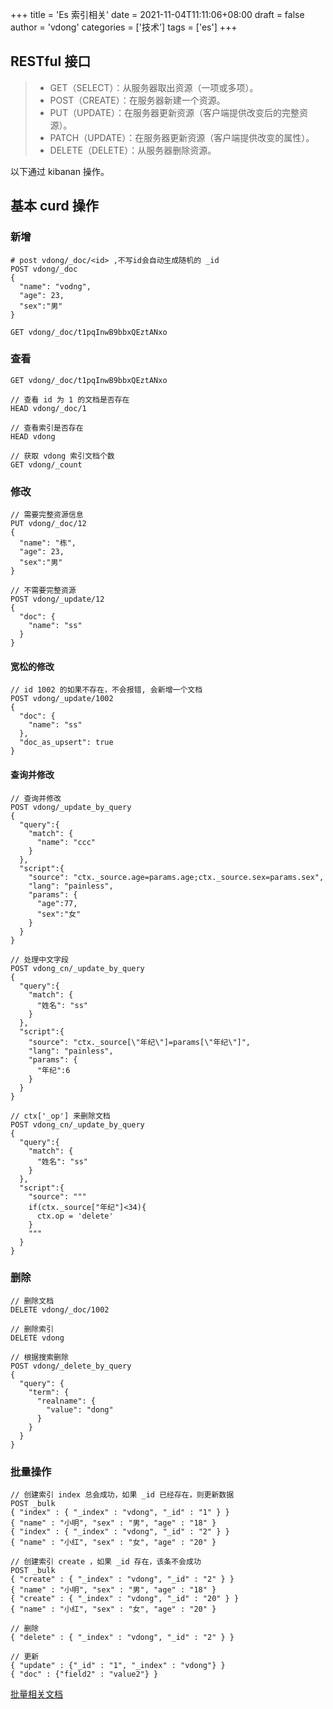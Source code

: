 +++
title = 'Es 索引相关'
date = 2021-11-04T11:11:06+08:00
draft = false
author = 'vdong'
categories = ['技术'] 
tags = ['es']
+++

##  RESTful 接口

> - GET（SELECT）：从服务器取出资源（一项或多项）。
> - POST（CREATE）：在服务器新建一个资源。
> - PUT（UPDATE）：在服务器更新资源（客户端提供改变后的完整资源）。
> - PATCH（UPDATE）：在服务器更新资源（客户端提供改变的属性）。
> - DELETE（DELETE）：从服务器删除资源。

以下通过 kibanan 操作。

## 基本 curd 操作

### 新增

```
# post vdong/_doc/<id> ,不写id会自动生成随机的 _id
POST vdong/_doc
{
  "name": "vodng",
  "age": 23,
  "sex":"男"
}

GET vdong/_doc/t1pqInwB9bbxQEztANxo
```

### 查看

```
GET vdong/_doc/t1pqInwB9bbxQEztANxo 

// 查看 id 为 1 的文档是否存在 
HEAD vdong/_doc/1

// 查看索引是否存在
HEAD vdong

// 获取 vdong 索引文档个数
GET vdong/_count
```

### 修改

```
// 需要完整资源信息
PUT vdong/_doc/12
{
  "name": "栋",
  "age": 23,
  "sex":"男"
}

// 不需要完整资源
POST vdong/_update/12
{
  "doc": {
    "name": "ss"
  }
}
```

#### 宽松的修改

```
// id 1002 的如果不存在，不会报错, 会新增一个文档
POST vdong/_update/1002
{
  "doc": {
    "name": "ss"
  },
  "doc_as_upsert": true
}
```

#### 查询并修改

```
// 查询并修改
POST vdong/_update_by_query
{
  "query":{
    "match": {
      "name": "ccc"
    }
  },
  "script":{
    "source": "ctx._source.age=params.age;ctx._source.sex=params.sex",
    "lang": "painless",
    "params": {
      "age":77,
      "sex":"女"
    }
  }
}

// 处理中文字段
POST vdong_cn/_update_by_query
{
  "query":{
    "match": {
      "姓名": "ss"
    }
  },
  "script":{
    "source": "ctx._source[\"年纪\"]=params[\"年纪\"]",
    "lang": "painless",
    "params": {
      "年纪":6
    }
  }
}

// ctx['_op'] 来删除文档
POST vdong_cn/_update_by_query
{
  "query":{
    "match": {
      "姓名": "ss"
    }
  },
  "script":{
    "source": """
    if(ctx._source["年纪"]<34){
      ctx.op = 'delete'
    }
    """
  }
}
```

### 删除

``` 
// 删除文档
DELETE vdong/_doc/1002

// 删除索引
DELETE vdong

// 根据搜索删除
POST vdong/_delete_by_query
{
  "query": {
    "term": {
      "realname": {
        "value": "dong"
      }
    }
  }
}
```

### 批量操作

```
// 创建索引 index 总会成功，如果 _id 已经存在，则更新数据
POST _bulk
{ "index" : { "_index" : "vdong", "_id" : "1" } }
{ "name" : "小明", "sex" : "男", "age" : "18" }
{ "index" : { "_index" : "vdong", "_id" : "2" } }
{ "name" : "小红", "sex" : "女", "age" : "20" }

// 创建索引 create ，如果 _id 存在，该条不会成功
POST _bulk
{ "create" : { "_index" : "vdong", "_id" : "2" } }
{ "name" : "小明", "sex" : "男", "age" : "18" }
{ "create" : { "_index" : "vdong", "_id" : "20" } }
{ "name" : "小红", "sex" : "女", "age" : "20" }

// 删除
{ "delete" : { "_index" : "vdong", "_id" : "2" } }

// 更新
{ "update" : {"_id" : "1", "_index" : "vdong"} }
{ "doc" : {"field2" : "value2"} }
```

[批量相关文档](https://www.elastic.co/guide/en/elasticsearch/reference/current/docs-bulk.html)
